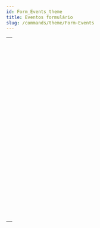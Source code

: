 ```yaml
---
id: Form_Events_theme
title: Eventos formulário
slug: /commands/theme/Form-Events
---
```


|                                                                                                                         |
| ----------------------------------------------------------------------------------------------------------------------- |
| [<!-- INCLUDE #_command_.Activated.Syntax -->](../../commands-legacy/activated.md)<br/>                                 |
| [<!-- INCLUDE #_command_.After.Syntax -->](../../commands-legacy/after.md)<br/>                                         |
| [<!-- INCLUDE #_command_.Before.Syntax -->](../../commands-legacy/before.md)<br/>                                       |
| [<!-- INCLUDE #_command_.CALL FORM.Syntax -->](../../commands-legacy/call-form.md)<br/>                                 |
| [<!-- INCLUDE #_command_.CALL SUBFORM CONTAINER.Syntax -->](../../commands-legacy/call-subform-container.md)<br/>       |
| [<!-- INCLUDE #_command_.Clickcount.Syntax -->](../../commands-legacy/clickcount.md)<br/>                               |
| [<!-- INCLUDE #_command_.Contextual click.Syntax -->](../../commands-legacy/contextual-click.md)<br/>                   |
| [<!-- INCLUDE #_command_.Deactivated.Syntax -->](../../commands-legacy/deactivated.md)<br/>                             |
| [<!-- INCLUDE #_command_.EXECUTE METHOD IN SUBFORM.Syntax -->](../../commands-legacy/execute-method-in-subform.md)<br/> |
| [<!-- INCLUDE #_command_.FORM Event.Syntax -->](../../commands/form-event.md)<br/>                                      |
| [<!-- INCLUDE #_command_.Form event code.Syntax -->](../../commands/form-event-code.md)<br/>                            |
| [<!-- INCLUDE #_command_.In break.Syntax -->](../../commands-legacy/in-break.md)<br/>                                   |
| [<!-- INCLUDE #_command_.In footer.Syntax -->](../../commands-legacy/in-footer.md)<br/>                                 |
| [<!-- INCLUDE #_command_.In header.Syntax -->](../../commands-legacy/in-header.md)<br/>                                 |
| [<!-- INCLUDE #_command_.Is waiting mouse up.Syntax -->](../../commands-legacy/is-waiting-mouse-up.md)<br/>             |
| [<!-- INCLUDE #_command_.Outside call.Syntax -->](../../commands-legacy/outside-call.md)<br/>                           |
| [<!-- INCLUDE #_command_.POST OUTSIDE CALL.Syntax -->](../../commands-legacy/post-outside-call.md)<br/>                 |
| [<!-- INCLUDE #_command_.Right click.Syntax -->](../../commands-legacy/right-click.md)<br/>                             |
| [<!-- INCLUDE #_command_.SET TIMER.Syntax -->](../../commands-legacy/set-timer.md)<br/>                                 |
